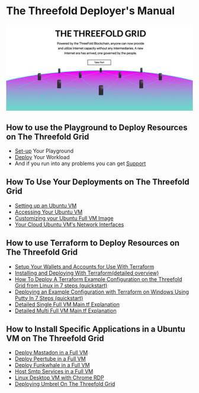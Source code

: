 # The Threefold Deployer's Manual

<img src="https://github.com/Parkers145/info_manual3/blob/development/wiki/img/manual_home_.png?raw=true">

## How to use the Playground to Deploy Resources on The Threefold Grid 
- [Set-up](/playground/setupthreefoldconnect.md) Your Playground 
- [Deploy](/playground/deploy.md) Your Workload 
- And if you run into any problems you can get [Support](/playground/support.md)

## How To Use Your Deployments on The Threefold Grid
- [Setting up an Ubuntu VM](/playground/setupubuntu.md)
- [Accessing Your Ubuntu VM](/playground/accessubuntu.md)
- [Customizing your Ubuntu Full VM Image ](/flist/createfullvmflist.md)
- [Your Cloud Ubuntu VM's Network Interfaces](/playground/ubuntunet.md)

## How to use Terraform to Deploy Resources on The Threefold Grid 

- [Setup Your Wallets and Accounts for Use With Terraform](/terraform/setuptfcterraform.md)
- [Installing and Deploying With Terraform(detailed overview)](/terraform/gettingstarted.md)
- [How To Deploy A Terraform Example Configuration on the Threefold Grid from Linux in 7 steps (quickstart)](/terraform/7stepslinux.md)
- [Deploying an Example Configuration with Terraform on Windows Using Putty In 7 Steps (quickstart)](/terraform/7stepswindows.md)
- [Detailed Single Full VM Main.tf Explanation](/terraform/singlevmmaintf.md)
- [Detailed Multi Full VM Main.tf Explanation](/terraform/multivmmaintf.md)


## How to Install Specific Applications in a Ubuntu VM on The Threefold Grid 
- [Deploy Mastadon in a Full VM](/applicationhowto/manualmastodon.md)
- [Deploy Peertube in a Full VM](/applicationhowto/manualpeertube.md)
- [Deploy Funkwhale in a Full VM](/applicationhowto/manualfunkwhale.md)
- [Host Smtp Services in a Full VM](/applicationhowto/manualiredmail.md)
- [Linux Desktop VM with Chrome RDP](/applicationhowto/desktopchromerdp.md)
- [Deploying Umbrel On The Threefold Grid](/applicationhowto/umbrel.md)


